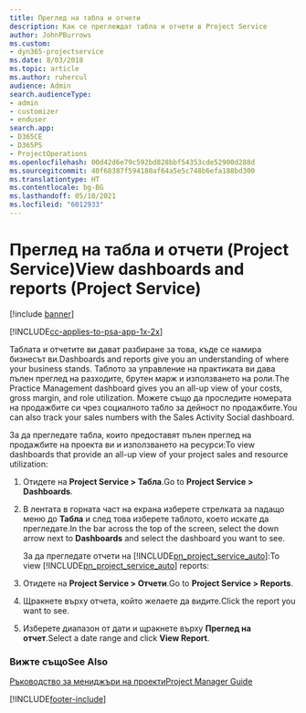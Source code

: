 ```yaml
---
title: Преглед на табла и отчети
description: Как се преглеждат табла и отчети в Project Service
author: JohnPBurrows
ms.custom:
- dyn365-projectservice
ms.date: 8/03/2018
ms.topic: article
ms.author: ruhercul
audience: Admin
search.audienceType:
- admin
- customizer
- enduser
search.app:
- D365CE
- D365PS
- ProjectOperations
ms.openlocfilehash: 00d42d6e79c592bd828bbf54353cde52900d288d
ms.sourcegitcommit: 40f68387f594180af64a5e5c748b6efa188bd300
ms.translationtype: HT
ms.contentlocale: bg-BG
ms.lasthandoff: 05/10/2021
ms.locfileid: "6012933"
---
```

# <a name="view-dashboards-and-reports-project-service"></a><span data-ttu-id="888da-103">Преглед на табла и отчети (Project Service)</span><span class="sxs-lookup"><span data-stu-id="888da-103">View dashboards and reports (Project Service)</span></span>

[!include [banner](../includes/psa-now-project-operations.md)]

[!INCLUDE[cc-applies-to-psa-app-1x-2x](../includes/cc-applies-to-psa-app-1x-2x.md)]

<span data-ttu-id="888da-104">Таблата и отчетите ви дават разбиране за това, къде се намира бизнесът ви.</span><span class="sxs-lookup"><span data-stu-id="888da-104">Dashboards and reports give you an understanding of where your business stands.</span></span> <span data-ttu-id="888da-105">Таблото за управление на практиката ви дава пълен преглед на разходите, брутен марж и използването на роли.</span><span class="sxs-lookup"><span data-stu-id="888da-105">The Practice Management dashboard gives you an all-up view of your costs, gross margin, and role utilization.</span></span> <span data-ttu-id="888da-106">Можете също да проследите номерата на продажбите си чрез социалното табло за дейност по продажбите.</span><span class="sxs-lookup"><span data-stu-id="888da-106">You can also track your sales numbers with the Sales Activity Social dashboard.</span></span>  
  
 <span data-ttu-id="888da-107">За да прегледате табла, които предоставят пълен преглед на продажбите на проекта ви и използването на ресурси:</span><span class="sxs-lookup"><span data-stu-id="888da-107">To view dashboards that provide an all-up view of your project sales and resource utilization:</span></span>  
  
1. <span data-ttu-id="888da-108">Отидете на **Project Service > Табла**.</span><span class="sxs-lookup"><span data-stu-id="888da-108">Go to **Project Service > Dashboards**.</span></span>  
  
2. <span data-ttu-id="888da-109">В лентата в горната част на екрана изберете стрелката за падащо меню до **Табла** и след това изберете таблото, което искате да прегледате.</span><span class="sxs-lookup"><span data-stu-id="888da-109">In the bar across the top of the screen, select the down arrow next to **Dashboards** and select the dashboard you want to see.</span></span>  
  
   <span data-ttu-id="888da-110">За да прегледате отчети на [!INCLUDE[pn_project_service_auto](../includes/pn-project-service-auto.md)]:</span><span class="sxs-lookup"><span data-stu-id="888da-110">To view [!INCLUDE[pn_project_service_auto](../includes/pn-project-service-auto.md)] reports:</span></span>  
  
3. <span data-ttu-id="888da-111">Отидете на **Project Service > Отчети**.</span><span class="sxs-lookup"><span data-stu-id="888da-111">Go to **Project Service > Reports**.</span></span>  
  
4. <span data-ttu-id="888da-112">Щракнете върху отчета, който желаете да видите.</span><span class="sxs-lookup"><span data-stu-id="888da-112">Click the report you want to see.</span></span>  
  
5. <span data-ttu-id="888da-113">Изберете диапазон от дати и щракнете върху **Преглед на отчет**.</span><span class="sxs-lookup"><span data-stu-id="888da-113">Select a date range and click **View Report**.</span></span>  
  
### <a name="see-also"></a><span data-ttu-id="888da-114">Вижте също</span><span class="sxs-lookup"><span data-stu-id="888da-114">See Also</span></span>  
 [<span data-ttu-id="888da-115">Ръководство за мениджъри на проекти</span><span class="sxs-lookup"><span data-stu-id="888da-115">Project Manager Guide</span></span>](../psa/project-manager-guide.md)


[!INCLUDE[footer-include](../includes/footer-banner.md)]